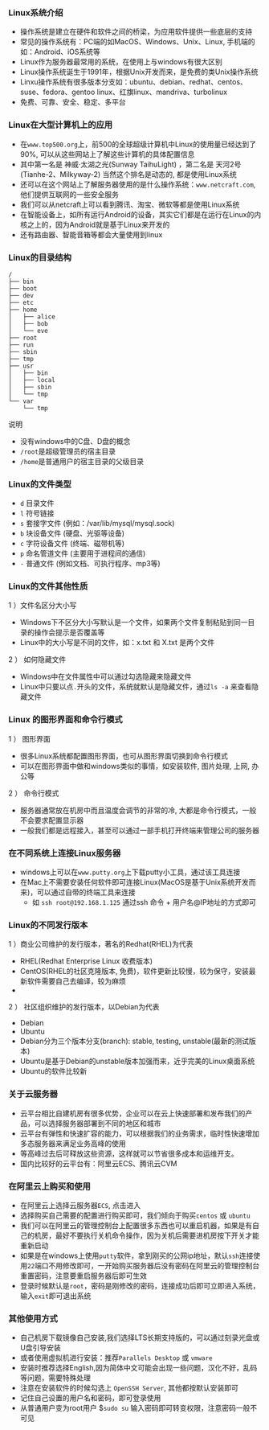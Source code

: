 ### Linux系统介绍

- 操作系统是建立在硬件和软件之间的桥梁，为应用软件提供一些底层的支持
- 常见的操作系统有：PC端的如MacOS、Windows、Unix、Linux, 手机端的如：Android、iOS系统等
- Linux作为服务器最常用的系统，在使用上与windows有很大区别
- Linux操作系统诞生于1991年，根据Unix开发而来，是免费的类Unix操作系统
- Linxu操作系统有很多版本分支如：ubuntu、debian、redhat、centos、suse、fedora、gentoo linux、红旗linux、mandriva、turbolinux
- 免费、可靠、安全、稳定、多平台

### Linux在大型计算机上的应用

- 在`www.top500.org`上，前500的全球超级计算机中Linux的使用量已经达到了90%, 可以从这些网站上了解这些计算机的具体配置信息
- 其中第一名是 神威·太湖之光(Sunway TaihuLight) ，第二名是 天河2号(Tianhe-2、Milkyway-2) 当然这个排名是动态的, 都是使用Linux系统
- 还可以在这个网站上了解服务器使用的是什么操作系统：`www.netcraft.com`, 他们提供互联网的一些安全服务
- 我们可以从netcraft上可以看到腾讯、淘宝、微软等都是使用Linux系统
- 在智能设备上，如所有运行Android的设备，其实它们都是在运行在Linux的内核之上的，因为Android就是基于Linux来开发的
- 还有路由器、智能音箱等都会大量使用到linux

### Linux的目录结构

```tree
/
├── bin
├── boot
├── dev
├── etc
├── home
│   ├── alice
│   ├── bob
│   └── eve
├── root
├── run
├── sbin
├── tmp
├── usr
│   ├── bin
│   ├── local
│   ├── sbin
│   └── tmp
└── var
    └── tmp 

```

说明

- 没有windows中的C盘、D盘的概念
- `/root`是超级管理员的宿主目录
- `/home`是普通用户的宿主目录的父级目录

### Linux的文件类型

- `d` 目录文件
- `l` 符号链接
- `s` 套接字文件 (例如：/var/lib/mysql/mysql.sock)
- `b` 块设备文件 (硬盘、光驱等设备)
- `c` 字符设备文件 (终端、磁带机等)
- `p` 命名管道文件 (主要用于进程间的通信)
- `-` 普通文件 (例如文档、可执行程序、mp3等)

### Linux的文件其他性质

1 ）文件名区分大小写

- Windows下不区分大小写默认是一个文件，如果两个文件复制粘贴到同一目录的操作会提示是否覆盖等
- Linux中的大小写是不同的文件，如：x.txt 和 X.txt 是两个文件

2 ） 如何隐藏文件

- Windows中在文件属性中可以通过勾选隐藏来隐藏文件
- Linux中只要以点`.`开头的文件，系统就默认是隐藏文件，通过`ls -a` 来查看隐藏文件

### Linux 的图形界面和命令行模式

1 ） 图形界面

- 很多Linux系统都配置图形界面，也可从图形界面切换到命令行模式
- 可以在图形界面中做和windows类似的事情，如安装软件, 图片处理, 上网, 办公等

2 ） 命令行模式

- 服务器通常放在机房中而且温度会调节的非常的冷, 大都是命令行模式，一般不会要求配置显示器
- 一般我们都是远程接入，甚至可以通过一部手机打开终端来管理公司的服务器

### 在不同系统上连接Linux服务器

- windows上可以在`www.putty.org`上下载putty小工具，通过该工具连接
- 在Mac上不需要安装任何软件即可连接Linux(MacOS是基于Unix系统开发而来)，可以通过自带的终端工具来连接
    * 如 `ssh root@192.168.1.125` 通过ssh 命令 + 用户名@IP地址的方式即可

### Linux的不同发行版本

1 ）商业公司维护的发行版本，著名的Redhat(RHEL)为代表

- RHEL(Redhat Enterprise Linux 收费版本)
- CentOS(RHEL的社区克隆版本, 免费)，软件更新比较慢，较为保守，安装最新软件需要自己去编译，较为麻烦
- 

2 ） 社区组织维护的发行版本，以Debian为代表

- Debian
- Ubuntu
- Debian分为三个版本分支(branch): stable, testing, unstable(最新的测试版本)
- Ubuntu是基于Debian的unstable版本加强而来，近乎完美的Linux桌面系统
- Ubuntu的软件比较新

### 关于云服务器

- 云平台相比自建机房有很多优势，企业可以在云上快速部署和发布我们的产品，可以选择服务器部署到不同的地区和城市
- 云平台有弹性和快速扩容的能力，可以根据我们的业务需求，临时性快速增加多态服务器来满足业务高峰的使用
- 等高峰过去后可释放这些资源，这样就可以节省很多成本和运维开支。
- 国内比较好的云平台有：阿里云ECS、腾讯云CVM

### 在阿里云上购买和使用

- 在阿里云上选择云服务器`ECS`, 点击进入
- 选择购买自己需要的配置进行购买即可，我们倾向于购买`centos` 或 `ubuntu`
- 我们可以在阿里云的管理控制台上配置很多东西也可以重启机器，如果是有自己的机房，最好不要执行关机命令操作，因为关机后需要进机房按下开关才能重新启动
- 如果是在windows上使用`putty`软件，拿到刚买的公网ip地址，默认`ssh`连接使用`22`端口不用修改即可，一开始购买服务器后没有密码在阿里云的管理控制台重置密码，注意要重启服务器后即可生效
- 登录时候默认是`root`，密码是刚修改的密码，连接成功后即可立即进入系统，输入`exit`即可退出系统

### 其他使用方式

- 自己机房下载镜像自己安装,我们选择LTS长期支持版的，可以通过刻录光盘或U盘引导安装
- 或者使用虚拟机进行安装：推荐`Parallels Desktop` 或 `vmware`
- 安装时推荐选择English,因为简体中文可能会出现一些问题，汉化不好，乱码等问题，需要特殊处理
- 注意在安装软件的时候勾选上 `OpenSSH Server`, 其他都按默认安装即可
- 记住自己设置的用户名和密码，即可登录使用
- 从普通用户变为root用户 $`sudo su` 输入密码即可转变权限，注意密码一般不可见
